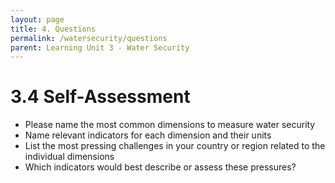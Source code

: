 ```yaml
---
layout: page
title: 4. Questions
permalink: /watersecurity/questions
parent: Learning Unit 3 - Water Security
---
```

# 3.4 Self-Assessment

- Please name the most common dimensions to measure water security
- Name relevant indicators for each dimension and their units
- List the most pressing challenges in your country or region related to the individual dimensions
- Which indicators would best describe or assess these pressures?